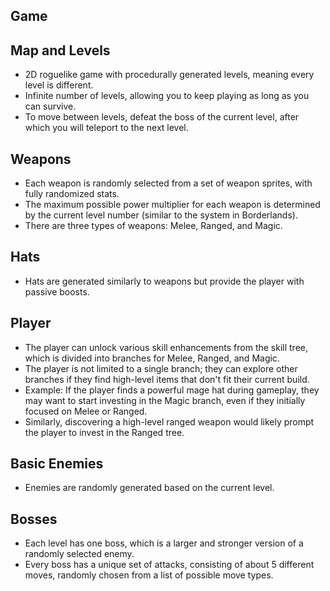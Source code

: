 ## Game

## Map and Levels  
- 2D roguelike game with procedurally generated levels, meaning every level is different.  
- Infinite number of levels, allowing you to keep playing as long as you can survive.  
- To move between levels, defeat the boss of the current level, after which you will teleport to the next level.


## Weapons  
- Each weapon is randomly selected from a set of weapon sprites, with fully randomized stats.  
- The maximum possible power multiplier for each weapon is determined by the current level number (similar to the system in Borderlands).  
- There are three types of weapons: Melee, Ranged, and Magic.


## Hats  
- Hats are generated similarly to weapons but provide the player with passive boosts.


## Player  
- The player can unlock various skill enhancements from the skill tree, which is divided into branches for Melee, Ranged, and Magic.  
- The player is not limited to a single branch; they can explore other branches if they find high-level items that don't fit their current build.  
- Example: If the player finds a powerful mage hat during gameplay, they may want to start investing in the Magic branch, even if they initially focused on Melee or Ranged.  
- Similarly, discovering a high-level ranged weapon would likely prompt the player to invest in the Ranged tree.


## Basic Enemies  
- Enemies are randomly generated based on the current level.


## Bosses  
- Each level has one boss, which is a larger and stronger version of a randomly selected enemy.  
- Every boss has a unique set of attacks, consisting of about 5 different moves, randomly chosen from a list of possible move types.
